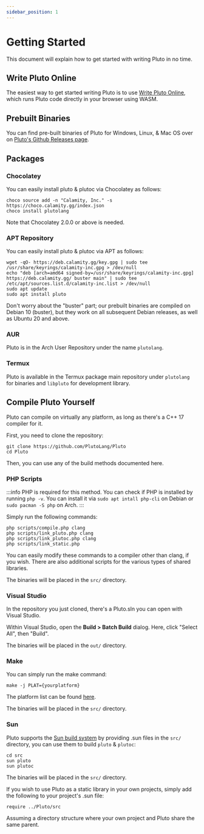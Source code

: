 ```yaml
---
sidebar_position: 1
---
```


# Getting Started

This document will explain how to get started with writing Pluto in no time.

## Write Pluto Online

The easiest way to get started writing Pluto is to use [Write Pluto Online](https://pluto-lang.org/web/), which runs Pluto code directly in your browser using WASM.

## Prebuilt Binaries

You can find pre-built binaries of Pluto for Windows, Linux, & Mac OS over on [Pluto's Github Releases page](https://github.com/PlutoLang/Pluto/releases).

## Packages

### Chocolatey

You can easily install pluto & plutoc via Chocolatey as follows:

```
choco source add -n "Calamity, Inc." -s https://choco.calamity.gg/index.json
choco install plutolang
```

Note that Chocolatey 2.0.0 or above is needed.

### APT Repository

You can easily install pluto & plutoc via APT as follows:

```
wget -qO- https://deb.calamity.gg/key.gpg | sudo tee /usr/share/keyrings/calamity-inc.gpg > /dev/null
echo "deb [arch=amd64 signed-by=/usr/share/keyrings/calamity-inc.gpg] https://deb.calamity.gg/ buster main" | sudo tee /etc/apt/sources.list.d/calamity-inc.list > /dev/null
sudo apt update
sudo apt install pluto
```

Don't worry about the "buster" part; our prebuilt binaries are compiled on Debian 10 (buster), but they work on all subsequent Debian releases, as well as Ubuntu 20 and above.

### AUR

Pluto is in the Arch User Repository under the name `plutolang`.

### Termux

Pluto is available in the Termux package main repository under `plutolang` for binaries and `libpluto` for development library.

## Compile Pluto Yourself

Pluto can compile on virtually any platform, as long as there's a C++ 17 compiler for it.

First, you need to clone the repository:
```
git clone https://github.com/PlutoLang/Pluto
cd Pluto
```

Then, you can use any of the build methods documented here.

### PHP Scripts

:::info
PHP is required for this method. You can check if PHP is installed by running `php -v`. You can install it via `sudo apt intall php-cli` on Debian or `sudo pacman -S php` on Arch.
:::

Simply run the following commands:
```
php scripts/compile.php clang
php scripts/link_pluto.php clang
php scripts/link_plutoc.php clang
php scripts/link_static.php
```
You can easily modify these commands to a compiler other than clang, if you wish. There are also additional scripts for the various types of shared libraries.

The binaries will be placed in the `src/` directory.

### Visual Studio

In the repository you just cloned, there's a Pluto.sln you can open with Visual Studio.

Within Visual Studio, open the **Build > Batch Build** dialog. Here, click "Select All", then "Build".

The binaries will be placed in the `out/` directory.

### Make

You can simply run the make command:
```
make -j PLAT={yourplatform}
```
The platform list can be found [here](https://github.com/PlutoLang/Pluto/blob/main/src/Makefile#L38).

The binaries will be placed in the `src/` directory.

### Sun

Pluto supports the [Sun build system](https://github.com/calamity-inc/Sun) by providing .sun files in the `src/` directory, you can use them to build `pluto` & `plutoc`:
```
cd src
sun pluto
sun plutoc
```

The binaries will be placed in the `src/` directory.

If you wish to use Pluto as a static library in your own projects, simply add the following to your project's .sun file:
```
require ../Pluto/src
```

Assuming a directory structure where your own project and Pluto share the same parent.
